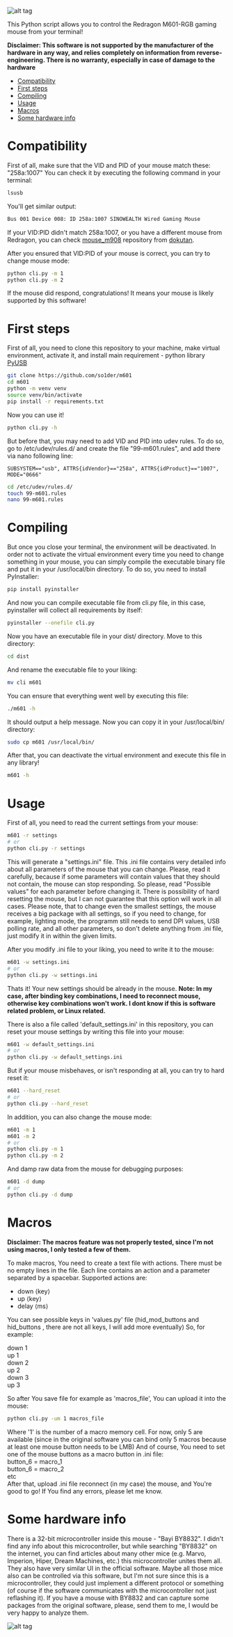 
![alt tag](https://raw.githubusercontent.com/so1der/m601/main/images/banner.png "Banner")

This Python script allows you to control the Redragon M601-RGB gaming mouse from your terminal!

**Disclaimer: This software is not supported by the manufacturer of the hardware in any way, and relies completely on information from reverse-engineering. There is no warranty, especially in case of damage to the hardware**

- [Compatibility](#compatibility)
- [First steps](#first-steps)
- [Compiling](#compiling)
- [Usage](#usage)
- [Macros](#macros)
- [Some hardware info](#some-hardware-info)

# Compatibility
First of all, make sure that the VID and PID of your mouse match these: "258a:1007"
You can check it by executing the following command in your terminal:
```bash
lsusb
```
You'll get similar output:
```bash
Bus 001 Device 008: ID 258a:1007 SINOWEALTH Wired Gaming Mouse
```
If your VID:PID didn't match 258a:1007, or you have a different mouse from Redragon, you can check [mouse_m908](https://github.com/dokutan/mouse_m908) repository from [dokutan](https://github.com/dokutan). 

After you ensured that VID:PID of your mouse is correct, you can try to change mouse mode:
```bash
python cli.py -m 1
python cli.py -m 2
```
If the mouse did respond, congratulations! It means your mouse is likely supported by this software!

# First steps
First of all, you need to clone this repository to your machine, make virtual environment, activate it, and install main requirement - python library [PyUSB](https://pypi.org/project/pyusb/)
```bash
git clone https://github.com/so1der/m601
cd m601
python -m venv venv
source venv/bin/activate
pip install -r requirements.txt
```
Now you can use it!
```bash
python cli.py -h
```
But before that, you may need to add VID and PID into udev rules. To do so, go to /etc/udev/rules.d/ and create the file "99-m601.rules", and add there via nano following line:
```text
SUBSYSTEM=="usb", ATTRS{idVendor}=="258a", ATTRS{idProduct}=="1007", MODE="0666"
```
```bash
cd /etc/udev/rules.d/
touch 99-m601.rules
nano 99-m601.rules
```
# Compiling
But once you close your terminal, the environment will be deactivated. In order not to activate the virtual environment every time you need to change something in your mouse, you can simply compile the executable binary file and put it in your /usr/local/bin directory. To do so, you need to install PyInstaller:
```bash
pip install pyinstaller
```
And now you can compile executable file from cli.py file, in this case, pyinstaller will collect all requirements by itself:
```bash
pyinstaller --onefile cli.py
```
Now you have an executable file in your dist/ directory. Move to this directory:
```bash
cd dist
```
And rename the executable file to your liking: 
```bash
mv cli m601
```
You can ensure that everything went well by executing this file:
```bash
./m601 -h
```
It should output a help message.
Now you can copy it in your /usr/local/bin/ directory:
```bash
sudo cp m601 /usr/local/bin/
```
After that, you can deactivate the virtual environment and execute this file in any library!
```bash
m601 -h
```
# Usage
First of all, you need to read the current settings from your mouse:
```bash
m601 -r settings
# or
python cli.py -r settings 
```

This will generate a "settings.ini" file. This .ini file contains very detailed info about all parameters of the mouse that you can change. Please, read it carefully, because if some parameters will contain values that they should not contain, the mouse can stop responding. So please, read "Possible values" for each parameter before changing it. There is possibility of hard resetting the mouse, but I can not guarantee that this option will work in all cases.
Please note, that to change even the smallest settings, the mouse receives a big package with all settings, so if you need to change, for example, lighting mode, the programm still needs to send DPI values, USB polling rate, and all other parameters, so don't delete anything from .ini file, just modify it in within the given limits.

After you modify .ini file to your liking, you need to write it to the mouse:
```bash
m601 -w settings.ini
# or
python cli.py -w settings.ini
```
Thats it! Your new settings should be already in the mouse.
**Note: In my case, after binding key combinations, I need to reconnect mouse, otherwise key combinations won't work. I dont know if this is software related problem, or Linux related.**

There is also a file called 'default_settings.ini' in this repository, you can reset your mouse settings by writing this file into your mouse:
```bash
m601 -w default_settings.ini
# or
python cli.py -w default_settings.ini
```
But if your mouse misbehaves, or isn't responding at all, you can try to hard reset it:
```bash
m601 --hard_reset
# or
python cli.py --hard_reset
```

In addition, you can also change the mouse mode:
```bash
m601 -m 1
m601 -m 2
# or
python cli.py -m 1
python cli.py -m 2
```
And damp raw data from the mouse for debugging purposes:
```bash
m601 -d dump
# or
python cli.py -d dump
```

# Macros

**Disclaimer: The macros feature was not properly tested, since I'm not using macros, I only tested a few of them.**

To make macros, You need to create a text file with actions. There must be no empty lines in the file.
Each line contains an action and a parameter separated by a spacebar. Supported actions are:

- down ⟨key⟩
- up ⟨key⟩
- delay ⟨ms⟩

You can see possible keys in 'values.py' file (hid_mod_buttons and hid_buttons , there are not all keys, I will add more eventually)
So, for example:


down 1  
up 1  
down 2  
up 2  
down 3  
up 3  


So after You save file for example as 'macros_file', You can upload it into the mouse:
```bash
python cli.py -um 1 macros_file
```
Where '1' is the number of a macro memory cell. For now, only 5 are available (since in the original software you can bind only 5 macros because at least one mouse button needs to be LMB)
And of course, You need to set one of the mouse buttons as a macro button in .ini file:  
button_6 = macro_1  
button_6 = macro_2  
etc  
After that, upload .ini file reconnect (in my case) the mouse, and You're good to go! If You find any errors, please let me know.

# Some hardware info

There is a 32-bit microcontroller inside this mouse - "Bayi BY8832". I didn't find any info about this microcontroller, but while searching "BY8832" on the internet, you can find articles about many other mice (e.g. Marvo, Imperion, Hiper, Dream Machines, etc.) this microcontroller unites them all. They also have very similar UI in the official software. Maybe all those mice also can be controlled via this software, but I'm not sure since this is a microcontroller, they could just implement a different protocol or something (of course if the software communicates with the microcontroller not just reflashing it). If you have a mouse with BY8832 and can capture some packages from the original software, please, send them to me, I would be very happy to analyze them.

![alt tag](https://raw.githubusercontent.com/so1der/m601/main/images/by8832.jpg "Bayi BY8832 32-bit micro-controller")
